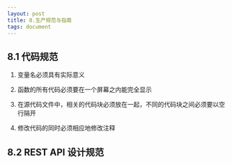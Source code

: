 ```yaml
---
layout: post
title: 8.生产规范与指南
tags: document
---
```


## 8.1 代码规范

1. 变量名必须具有实际意义

2. 函数的所有代码必须要在一个屏幕之内能完全显示

3. 在源代码文件中，相关的代码块必须放在一起，不同的代码块之间必须要以空行隔开

4. 修改代码的同时必须相应地修改注释

## 8.2 REST API 设计规范
